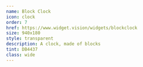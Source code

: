 ```yaml
---
name: Block Clock
icon: clock
order: 7
href: https://www.widget.vision/widgets/blockclock
size: 940x180
style: transparent
description: A clock, made of blocks
tint: DB4437
class: wide
---
```



